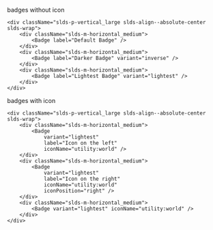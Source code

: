 badges without icon

    <div className="slds-p-vertical_large slds-align--absolute-center slds-wrap">
        <div className="slds-m-horizontal_medium">
            <Badge label="Default Badge" />
        </div>
        <div className="slds-m-horizontal_medium">
            <Badge label="Darker Badge" variant="inverse" />
        </div>
        <div className="slds-m-horizontal_medium">
            <Badge label="Lightest Badge" variant="lightest" />
        </div>
    </div>

badges with icon

    <div className="slds-p-vertical_large slds-align--absolute-center slds-wrap">
        <div className="slds-m-horizontal_medium">
            <Badge
                variant="lightest"
                label="Icon on the left"
                iconName="utility:world" />
        </div>
        <div className="slds-m-horizontal_medium">
            <Badge
                variant="lightest"
                label="Icon on the right"
                iconName="utility:world"
                iconPosition="right" />
        </div>
        <div className="slds-m-horizontal_medium">
            <Badge variant="lightest" iconName="utility:world" />
        </div>
    </div>